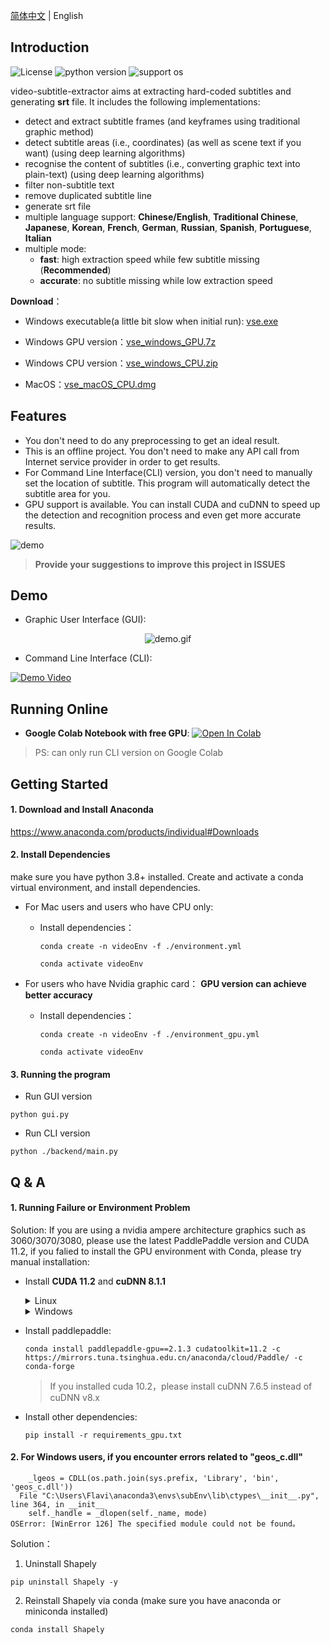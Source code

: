 [简体中文](README.md) | English

## Introduction

![License](https://img.shields.io/badge/License-Apache%202-red.svg)
![python version](https://img.shields.io/badge/Python-3.8+-blue.svg)
![support os](https://img.shields.io/badge/OS-Windows/macOS/Linux-green.svg)

video-subtitle-extractor aims at extracting hard-coded subtitles and generating **srt** file.  It includes the following 
implementations:

- detect and extract subtitle frames (and keyframes using traditional graphic method)
- detect subtitle areas (i.e., coordinates) (as well as scene text if you want) (using deep learning algorithms)
- recognise the content of subtitles (i.e., converting graphic text into plain-text) (using deep learning algorithms)
- filter non-subtitle text
- remove duplicated subtitle line
- generate srt file
- multiple language support: **Chinese/English**, **Traditional Chinese**, **Japanese**, **Korean**, **French**, **German**, **Russian**, **Spanish**, **Portuguese**, **Italian**
- multiple mode:
  - **fast**: high extraction speed while few subtitle missing (**Recommended**)
  - **accurate**: no subtitle missing while low extraction speed

**Download**：

- Windows executable(a little bit slow when initial run): <a href="https://github.com/YaoFANGUK/video-subtitle-extractor/releases/download/0.3.0/vse.exe">vse.exe</a> 

- Windows GPU version：<a href="https://github.com/YaoFANGUK/video-subtitle-extractor/releases/download/0.3.0/vse_windows_GPU.7z">vse_windows_GPU.7z</a>

- Windows CPU version：<a href="https://github.com/YaoFANGUK/video-subtitle-extractor/releases/download/0.3.0/vse_windows_CPU.zip">vse_windows_CPU.zip</a>

- MacOS：<a href="https://github.com/YaoFANGUK/video-subtitle-extractor/releases/download/0.1.0/vse_macOS_CPU.dmg">vse_macOS_CPU.dmg</a>

## Features

- You don't need to do any preprocessing to get an ideal result.
- This is an offline project. You don't need to make any API call from Internet service provider in order to get results. 
- For Command Line Interface(CLI) version, you don't need to manually set the location of subtitle. This program will automatically detect the subtitle area for you.
- GPU support is available. You can install CUDA and cuDNN to speed up the detection and recognition process and even get more accurate results.

<img src="https://z3.ax1x.com/2021/04/09/cNrA1A.png" alt="demo">

> **Provide your suggestions to improve this project in ISSUES**


## Demo

- Graphic User Interface (GUI):

<p style="text-align:center;"><img src="design/demo.gif" alt="demo.gif"/></p>


- Command Line Interface (CLI): 

[![Demo Video](https://s1.ax1x.com/2020/10/05/0JWVeJ.png)](https://www.bilibili.com/video/BV1t5411h78J "Demo Video")


## Running Online

- **Google Colab Notebook with free GPU**: <a href="https://colab.research.google.com/github/YaoFANGUK/video-subtitle-extractor/blob/main/google_colab_en.ipynb"><img src="https://colab.research.google.com/assets/colab-badge.svg" alt="Open In Colab"></a>

> PS: can only run CLI version on Google Colab


## Getting Started 

#### 1. Download and Install Anaconda 

<a href="https://www.anaconda.com/products/individual">https://www.anaconda.com/products/individual#Downloads</a>

#### 2. Install Dependencies

make sure you have python 3.8+ installed. Create and activate a conda virtual environment, and install dependencies.

- For Mac users and users who have CPU only: 

  - Install dependencies：
  
    ```shell
    conda create -n videoEnv -f ./environment.yml
    ```

    ```shell
    conda activate videoEnv  
    ```

- For users who have Nvidia graphic card： **GPU version can achieve better accuracy**

  - Install dependencies：

    ```shell
    conda create -n videoEnv -f ./environment_gpu.yml
    ```

    ```shell
    conda activate videoEnv  
    ```


#### 3. Running the program

- Run GUI version

```shell
python gui.py
```

- Run CLI version

```shell    
python ./backend/main.py
```

## Q & A

#### 1. Running Failure or Environment Problem 

Solution: If you are using a nvidia ampere architecture graphics such as 3060/3070/3080, please use the latest PaddlePaddle version and CUDA 11.2, if you falied to install the GPU environment with Conda, please try manual installation:

  - Install **CUDA 11.2** and **cuDNN 8.1.1**

    <details>
        <summary>Linux</summary>
        <h5>(1) Download CUDA 11.2</h5>
        <pre><code>wget https://developer.download.nvidia.com/compute/cuda/11.2.0/local_installers/cuda_11.2.0_460.27.04_linux.run</code></pre>
        <h5>(2) Install CUDA 11.2</h5>
        <pre><code>sudo sh cuda_11.2.0_460.27.04_linux.run --override</code></pre>
        <p>1. Input accept</p>
        <img src="https://z3.ax1x.com/2021/05/24/gv0AVU.png" width="500" alt="">
        <p>2. make sure CUDA Toolkit 11.2 is chosen (If you have already installed driver, do not select Driver)</p>
        <img src="https://z3.ax1x.com/2021/10/11/5VnwfH.png" width="500" alt="">
        <p>3. Add environment variables</p>
        <p>add the following content in  <strong>~/.bashrc</strong></p>
        <pre><code># CUDA
    export PATH=/usr/local/cuda-11.2/bin${PATH:+:${PATH}}
    export LD_LIBRARY_PATH=/usr/local/cuda-11.2/lib64${LD_LIBRARY_PATH:+:${LD_LIBRARY_PATH}}</code></pre>
        <p>Make sure it works</p>
        <pre><code>source ~/.bashrc</code></pre>
        <h5>(3) Download cuDNN 8.1.1</h5>
        <p><a href="https://github.com/YaoFANGUK/video-subtitle-extractor/releases/download/0.2.0/cudnn-11.2-linux-x64-v8.1.1.33.tgz">cudnn-11.2-linux-x64-v8.1.1.33.tgz</a></p>
        <h5>(4) Install cuDNN 8.1.1</h5>
        <pre><code> tar -zxvf cudnn-11.2-linux-x64-v8.1.1.33.tgz
     sudo cp ./cuda/include/* /usr/local/cuda-11.2/include/
     sudo cp ./cuda/lib64/* /usr/local/cuda-11.2/lib64/
     sudo chmod a+r /usr/local/cuda-11.2/lib64/*
     sudo chmod a+r /usr/local/cuda-11.2/include/*</code></pre>
    </details>

    <details>
        <summary>Windows</summary>
        <h5>(1) Download CUDA 11.2</h5>
        <a href="https://developer.download.nvidia.com/compute/cuda/11.2.0/local_installers/cuda_11.2.0_460.89_win10.exe">cuda_11.2.0_460.89_win10.exe</a>
        <h5>(2) Install CUDA 11.2</h5>
        <h5>(3) Download cuDNN 8.1.1</h5>
        <p><a href="https://github.com/YaoFANGUK/video-subtitle-extractor/releases/download/0.2.0/cudnn-11.2-windows-x64-v8.1.1.33.zip">cudnn-11.2-windows-x64-v8.1.1.33.zip</a></p>
        <h5>(4) Install cuDNN 8.1.1</h5>
        <p>
           unzip "cudnn-11.2-windows-x64-v8.1.1.33.zip", then move all files in "bin, include, lib" in cuda 
    directory to C:\Program Files\NVIDIA GPU Computing Toolkit\CUDA\v11.2\
        </p>
    </details>
 


  - Install paddlepaddle:

    ```shell
    conda install paddlepaddle-gpu==2.1.3 cudatoolkit=11.2 -c https://mirrors.tuna.tsinghua.edu.cn/anaconda/cloud/Paddle/ -c conda-forge 
    ```

    > If you installed cuda 10.2，please install cuDNN 7.6.5 instead of cuDNN v8.x

  - Install other dependencies:

    ```shell
    pip install -r requirements_gpu.txt
    ```


#### 2. For Windows users, if you encounter errors related to "geos_c.dll"

```text
    _lgeos = CDLL(os.path.join(sys.prefix, 'Library', 'bin', 'geos_c.dll'))
  File "C:\Users\Flavi\anaconda3\envs\subEnv\lib\ctypes\__init__.py", line 364, in __init__
    self._handle = _dlopen(self._name, mode)
OSError: [WinError 126] The specified module could not be found。
```

Solution：

1) Uninstall Shapely

```shell
pip uninstall Shapely -y
```

2) Reinstall Shapely via conda (make sure you have anaconda or miniconda installed)

```shell
conda install Shapely             
```

